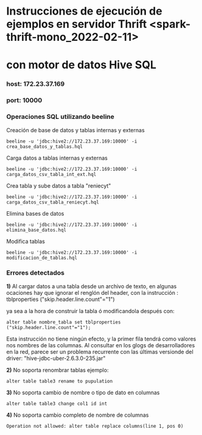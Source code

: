 # Instrucciones de ejecución de ejemplos en servidor Thrift <spark-thrift-mono_2022-02-11>
# con motor de datos Hive SQL
### host: 172.23.37.169
### port: 10000


### Operaciones SQL utilizando beeline

Creación de base de datos y tablas internas y externas
```
beeline -u 'jdbc:hive2://172.23.37.169:10000' -i crea_base_datos_y_tablas.hql
```

Carga datos a tablas internas y externas
```
beeline -u 'jdbc:hive2://172.23.37.169:10000' -i carga_datos_csv_tabla_int_ext.hql
```

Crea tabla y sube datos a tabla "reniecyt" 
```
beeline -u 'jdbc:hive2://172.23.37.169:10000' -i carga_datos_csv_tabla_reniecyt.hql
```

Elimina bases de datos
```
beeline -u 'jdbc:hive2://172.23.37.169:10000' -i elimina_base_datos.hql
```

Modifica tablas
```
beeline -u 'jdbc:hive2://172.23.37.169:10000' -i modificacion_de_tablas.hql
```


### Errores detectados 

**1)**
Al cargar datos a una tabla desde un archivo de texto, en algunas ocaciones
hay que ignorar el renglón del header, con la instrucción :
tblproperties ("skip.header.line.count"="1")

ya sea a la hora de construir la tabla ó modificandola después con:
```
alter table nombre_tabla set tblproperties ("skip.header.line.count"="1");
```

Esta instrucción no tiene ningún efecto, y la primer fila tendrá 
como valores nos nombres de las columnas.
Al consultar en los glogs de desarrolladores en la red, 
parece ser un problema recurrente con las últimas versionde del driver:
"hive-jdbc-uber-2.6.3.0-235.jar"

**2)**
No soporta renombrar tablas ejemplo:
```
alter table table3 rename to pupulation
```

**3)**
No soporta cambio de nombre o tipo de dato en columnas
```
alter table table3 change col1 id int
```

**4)**
No soporta cambio completo de nombre de columnas
```
Operation not allowed: alter table replace columns(line 1, pos 0)
```
